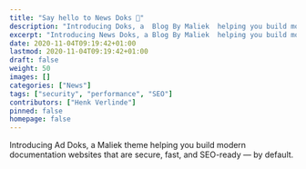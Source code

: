```yaml
---
title: "Say hello to News Doks 👋"
description: "Introducing Doks, a  Blog By Maliek  helping you build modern documentation websites that are secure, fast, and SEO-ready — by default."
excerpt: "Introducing News Doks, a Blog By Maliek  helping you build modern documentation websites that are secure, fast, and SEO-ready — by default."
date: 2020-11-04T09:19:42+01:00
lastmod: 2020-11-04T09:19:42+01:00
draft: false
weight: 50
images: []
categories: ["News"]
tags: ["security", "performance", "SEO"]
contributors: ["Henk Verlinde"]
pinned: false
homepage: false
---
```


Introducing Ad Doks, a Maliek theme helping you build modern documentation websites that are secure, fast, and SEO-ready — by default.
